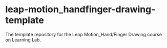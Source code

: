 # leap-motion_handfinger-drawing-template
The template repository for the Leap Motion_Hand/Finger Drawing course on Learning Lab.
